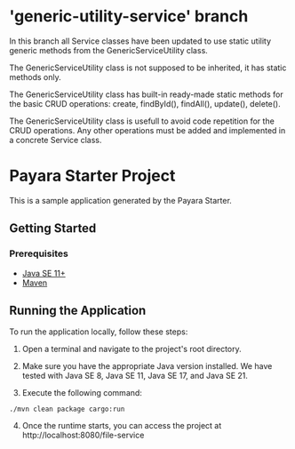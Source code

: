 # 'generic-utility-service' branch
In this branch all Service classes have been updated to use static utility generic methods from
the GenericServiceUtility class.

The GenericServiceUtility class is not supposed to be inherited, it has static methods only.

The GenericServiceUtility class has built-in ready-made static methods for the basic
CRUD operations: create, findById(), findAll(), update(), delete().

The GenericServiceUtility class is usefull to avoid code repetition for the CRUD operations.
Any other operations must be added and implemented in a concrete Service class.

# Payara Starter Project

This is a sample application generated by the Payara Starter.

## Getting Started

### Prerequisites

- [Java SE 11+](https://adoptium.net/?variant=openjdk11)
- [Maven](https://maven.apache.org/download.cgi)

## Running the Application

To run the application locally, follow these steps:

1. Open a terminal and navigate to the project's root directory.

2. Make sure you have the appropriate Java version installed. We have tested with Java SE 8, Java SE 11, Java SE 17, and Java SE 21.

3. Execute the following command:

```
./mvn clean package cargo:run
```

4. Once the runtime starts, you can access the project at http://localhost:8080/file-service





